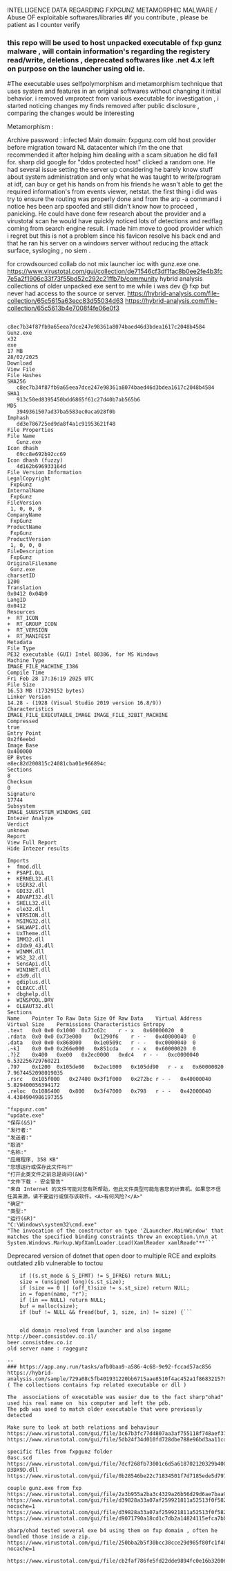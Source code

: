 INTELLIGENCE DATA REGARDING FXPGUNZ METAMORPHIC MALWARE / Abuse OF exploitable softwares/libraries
#if you contribute , please be patient as I counter verify 
### this repo will be used to host unpacked executable of fxp gunz malware , will contain information's regarding the registery read/write, deletions , deprecated softwares like .net 4.x left on purpose on the launcher using old ie.
#The executable uses selfpolymorphism and metamorphism technique that uses system and features in an original softwares without changing it initial behavior.
    i removed vmprotect from various executable for investigation , i started noticing changes my finds removed after public disclosure , comparing the changes would be interesting

Metamorphism : 

Archive password : infected
Main domain: fxpgunz.com
old host provider before migration toward NL datacenter which i'm the one that recommended it after helping him dealing with a scam situation he did fall for.
sharp did google for "ddos protected host" clicked a random one. He had several issue setting the server up considering he barely know stuff about system administration and only what he was taught to write/program at idf, can buy or get his hands on from his friends he wasn't able to get the required information's from events viewer, netstat.
the first thing i did was try to ensure the routing was properly done and from the arp -a command i notice hes been arp spoofed and still didn't know how to proceed , panicking. He could have done few research about the provider and a virustotal scan he would have quickly noticed lots of detections and redflag coming from  search engine result.
i made him move to good provider which i regret but this is not a problem since his favicon resolve his back end and that he ran his server on a windows server without reducing the attack surface, sysloging , no siem .


for crowdsourced collab do not mix launcher ioc with gunz.exe one. https://www.virustotal.com/gui/collection/de71546cf3df1fac8b0ee2fe4b3fc7e5a2f1906c33f73f55bd52c292c21ffb7b/community
hybrid analysis collections of older unpacked exe sent to me while i was dev @ fxp but never had access to the source or server.
https://hybrid-analysis.com/file-collection/65c5615a63ecc83d55034d63
https://hybrid-analysis.com/file-collection/65c5613b4e7008f4fe06e0f3

```

c8ec7b34f87fb9a65eea7dce247e98361a8074baed46d3bdea1617c2048b4584
Gunz.exe
x32
exe
17 MB
28/02/2025
Download
View File
File Hashes
SHA256
   c8ec7b34f87fb9a65eea7dce247e98361a8074baed46d3bdea1617c2048b4584
SHA1
   913c50ed8395450bdd6865f61c27d40b7ab565b6
MD5
   3949361507ad37ba5583ec0aca928f0b
Imphash
   dd3e786725ed9da8f4a1c91953621f48
File Properties
File Name
   Gunz.exe
Icon dhash
   69cc8e692b92cc69
Icon dhash (fuzzy)
   4d162b696933164d
File Version Information
LegalCopyright
 FxpGunz
InternalName
 FxpGunz
FileVersion
 1, 0, 0, 0
CompanyName
 FxpGunz
ProductName
 FxpGunz
ProductVersion
 1, 0, 0, 0
FileDescription
 FxpGunz
OriginalFilename
 Gunz.exe
charsetID
1200
Translation
0x0412 0x04b0
LangID
0x0412
Resources
+  RT_ICON
+  RT_GROUP_ICON
+  RT_VERSION
+  RT_MANIFEST
Metadata
File Type
PE32 executable (GUI) Intel 80386, for MS Windows
Machine Type
IMAGE_FILE_MACHINE_I386
Compile Time
Fri Feb 28 17:36:19 2025 UTC
File Size
16.53 MB (17329152 bytes)
Linker Version
14.28 - (1928 (Visual Studio 2019 version 16.8/9))
Characteristics
IMAGE_FILE_EXECUTABLE_IMAGE IMAGE_FILE_32BIT_MACHINE
Compressed
true
Entry Point
0x2f6eebd
Image Base
0x400000
EP Bytes
e8ec82d200815c24081cba01e966894c
Sections
8
Checksum
0
Signature
17744
Subsystem
IMAGE_SUBSYSTEM_WINDOWS_GUI
Intezer Analyze
Verdict
unknown
Report
View Full Report 
Hide Intezer results

Imports
+  fmod.dll
+  PSAPI.DLL
+  KERNEL32.dll
+  USER32.dll
+  GDI32.dll
+  ADVAPI32.dll
+  SHELL32.dll
+  ole32.dll
+  VERSION.dll
+  MSIMG32.dll
+  SHLWAPI.dll
+  UxTheme.dll
+  IMM32.dll
+  d3dx9_43.dll
+  WINMM.dll
+  WS2_32.dll
+  SensApi.dll
+  WININET.dll
+  d3d9.dll
+  gdiplus.dll
+  OLEACC.dll
+  dbghelp.dll
+  WINSPOOL.DRV
+  OLEAUT32.dll
Sections
Name	Pointer To Raw Data	Size Of Raw Data	Virtual Address	Virtual Size	Permissions	Characteristics	Entropy
.text	0x0	0x0	0x1000	0x73c62c	r - x	0x60000020	0
.rdata	0x0	0x0	0x73e000	0x1290f6	r - -	0x40000040	0
.data	0x0	0x0	0x868000	0x1e0509c	r - -	0xc0000040	0
.~k]	0x0	0x0	0x266e000	0x851cda	r - x	0x60000020	0
.?}Z	0x400	0xe00	0x2ec0000	0xdc4	r - -	0xc0000040	6.532256729760221
.797	0x1200	0x105de00	0x2ec1000	0x105dd90	r - x	0x60000020	7.9674452098019035
.rsrc	0x105f000	0x27400	0x3f1f000	0x272bc	r - -	0x40000040	5.829400056394172
.reloc	0x1086400	0x800	0x3f47000	0x798	r - -	0x42000040	4.4384904986197355

"fxpgunz.com"
"update.exe"
"保存(&S)"
"发行者:"
"发送者:"
"取消"
"名称:"
"应用程序, 358 KB"
"您想运行或保存此文件吗?"
"打开此类文件之前总是询问(&W)"
"文件下载 - 安全警告"
"来自 Internet 的文件可能对您有所帮助，但此文件类型可能危害您的计算机。如果您不信任其来源，请不要运行或保存该软件。<A>有何风险?</A>"
"确定"
"类型:"
"运行(&R)"
"C:\Windows\system32\cmd.exe"
"The invocation of the constructor on type 'ZLauncher.MainWindow' that matches the specified binding constraints threw an exception.\n\n at System.Windows.Markup.WpfXamlLoader.Load(XamlReader xamlReade"**```
```

Deprecared version of dotnet that open door to multiple RCE and exploits
outdated zlib vulnerable to toctou 
```Stable/Utils/ReplayAnalysis/InfluenceMapMaker/zlib/contrib/puff/puff.c:804 
    if ((s.st_mode & S_IFMT) != S_IFREG) return NULL;
    size = (unsigned long)(s.st_size);
    if (size == 0 || (off_t)size != s.st_size) return NULL;
    in = fopen(name, "r");
    if (in == NULL) return NULL;
    buf = malloc(size);
    if (buf != NULL && fread(buf, 1, size, in) != size) {```


    old domain resolved from launcher and also ingame http://beer.consistdev.co.il/
beer.consistdev.co.iz
old server name : ragegunz

--
### https://app.any.run/tasks/afb0baa9-a586-4c68-9e92-fccad57ac856
https://hybrid-analysis.com/sample/729a08c5fb401931220bb6715aae8510f4ac452a1f8683215791ccde5ad5fae5 ( The collections contains fxp related executable or dll ) 

The  associations of executable was easier due to the fact sharp"ohad" used his real name on  his computer and left the pdb.
The pdb was used to match older executable that were previously detected 

Make sure to look at both relations and behaviour
https://www.virustotal.com/gui/file/3c67b3fc77d4807aa3af755118f748aef373f878e602e1e49884ce96db128c77/behavior
https://www.virustotal.com/gui/file/5db24f34d010fd728dbe788e96bd3aa11cd512a85a28642604945dd1b30d8e57/behavior

specific files from fxpgunz folder
0asc.scd
https://www.virustotal.com/gui/file/7dcf268fb73001c6d5a618702120329b4004ddea4ccbec9f6abcdedd10faf389/relations
D3DX9D.dll
https://www.virustotal.com/gui/file/0b28546be22c71834501f7d7185ede5d79742457331c7ee09efc14490dd64f5f/detection

couple gunz.exe from fxp
https://www.virustotal.com/gui/file/2a3b955a2ba3c4329a26b56d29d6ae7baa9053f2d184155632bcff9109b32e26/detection
https://www.virustotal.com/gui/file/d39828a33a07af259921811a52513f0f5824ccb3aa56151ff6bab3b51847a45f?nocache=1
https://www.virustotal.com/gui/file/d39828a33a07af259921811a52513f0f5824ccb3aa56151ff6bab3b51847a45f/relations
https://www.virustotal.com/gui/file/d9071790a18cd1c7db2a14824115efca7bb2b806dd799a378b34fdaef71bb0a9/behavior

sharp/ohad tested several exe b4 using them on fxp domain , often he bundled those inside a zip.
https://www.virustotal.com/gui/file/250bba2b5f30bcc38cce29d985f80fc1f48a98ce33d38287466481866e264ab1?nocache=1

https://www.virustotal.com/gui/file/cb2faf786fe5fd22dde9894fc0e16b32006e495dbba92e5e6612fbea475c290e/relations



